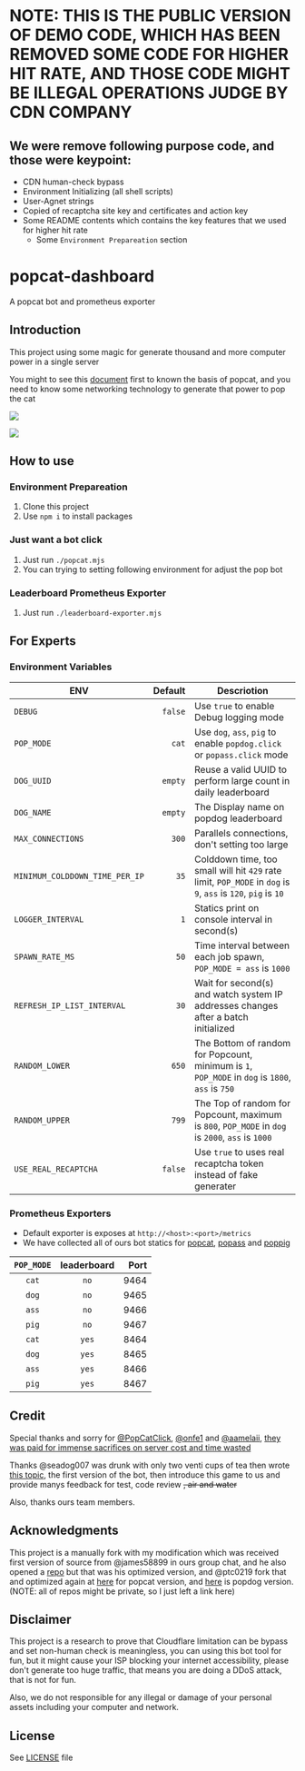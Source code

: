 # NOTE: THIS IS THE PUBLIC VERSION OF DEMO CODE, WHICH HAS BEEN REMOVED SOME CODE FOR HIGHER HIT RATE, AND THOSE CODE MIGHT BE ILLEGAL OPERATIONS JUDGE BY CDN COMPANY

## We were remove following purpose code, and those were keypoint:

- CDN human-check bypass
- Environment Initializing (all shell scripts)
- User-Agnet strings
- Copied of recaptcha site key and certificates and action key
- Some README contents which contains the key features that we used for higher hit rate
  - Some `Environment Prepareation` section

# popcat-dashboard
A popcat bot and prometheus exporter

## Introduction

This project using some magic for generate thousand and more computer power in a single server

You might to see this [document](https://hackmd.io/@seadog007/popcat) first to known the basis of popcat, and you need to know some networking technology to generate that power to pop the cat

![](https://i.imgur.com/Nj6DlIN.jpg)

![](https://i.imgur.com/AEjj3vX.jpg)

## How to use

### Environment Prepareation

1. Clone this project
2. Use `npm i` to install packages

### Just want a bot click

1. Just run `./popcat.mjs`
2. You can trying to setting following environment for adjust the pop bot

### Leaderboard Prometheus Exporter

1. Just run `./leaderboard-exporter.mjs`

## For Experts

### Environment Variables

|              ENV               | Default | Descriotion                                                                                                    |
|--------------------------------|--------:|----------------------------------------------------------------------------------------------------------------|
| `DEBUG`                        | `false` | Use `true` to enable Debug logging mode                                                                        |
| `POP_MODE`                     |   `cat` | Use `dog`, `ass`, `pig` to enable `popdog.click` or `popass.click` mode                                        |
| `DOG_UUID`                     | `empty` | Reuse a valid UUID to perform large count in daily leaderboard                                                 |
| `DOG_NAME`                     | `empty` | The Display name on popdog leaderboard                                                                         |
| `MAX_CONNECTIONS`              |   `300` | Parallels connections, don't setting too large                                                                 |
| `MINIMUM_COLDDOWN_TIME_PER_IP` |    `35` | Colddown time, too small will hit `429` rate limit, `POP_MODE` in `dog` is `9`, `ass` is `120`, `pig` is `10`  |
| `LOGGER_INTERVAL`              |     `1` | Statics print on console interval in second(s)                                                                 |
| `SPAWN_RATE_MS`                |    `50` | Time interval between each job spawn, `POP_MODE = ass` is `1000`                                               |
| `REFRESH_IP_LIST_INTERVAL`     |    `30` | Wait for second(s) and watch system IP addresses changes after a batch initialized                             |
| `RANDOM_LOWER`                 |   `650` | The Bottom of random for Popcount, minimum is `1`, `POP_MODE` in `dog` is `1800`, `ass` is `750`               |
| `RANDOM_UPPER`                 |   `799` | The Top of random for Popcount, maximum is `800`, `POP_MODE` in `dog` is `2000`, `ass` is `1000`               |
| `USE_REAL_RECAPTCHA`           | `false` | Use `true` to uses real recaptcha token instead of fake generater                                              |

### Prometheus Exporters

* Default exporter is exposes at `http://<host>:<port>/metrics`
* We have collected all of ours bot statics for [popcat](https://grafana.tipsy.coffee/d/ZpkMi6Gnz/popcat-click), [popass](https://grafana.tipsy.coffee/d/xMYU6cn7z/popass-click) and [poppig](https://grafana.tipsy.coffee/d/w4rLph77k/poppig-click)

| `POP_MODE` | leaderboard | Port |
|:----------:|:-----------:|-----:|
|    `cat`   |     `no`    | 9464 |
|    `dog`   |     `no`    | 9465 |
|    `ass`   |     `no`    | 9466 |
|    `pig`   |     `no`    | 9467 |
|    `cat`   |    `yes`    | 8464 |
|    `dog`   |    `yes`    | 8465 |
|    `ass`   |    `yes`    | 8466 |
|    `pig`   |    `yes`    | 8467 |

## Credit

Special thanks and sorry for [@PopCatClick](https://twitter.com/PopCatClick), [@onfe1](https://twitter.com/onfe1) and [@aamelaii](https://twitter.com/aamelaii), [they was paid for immense sacrifices on server cost and time wasted](https://twitter.com/onfe1/status/1425844359338016778)

Thanks @seadog007 was drunk with only two venti cups of tea then wrote [this topic](https://forum.gamer.com.tw/Co.php?bsn=60076&sn=76750789&subbsn=1&bPage=0), the first version of the bot, then introduce this game to us and provide manys feedback for test, code review ~~, air and water~~

Also, thanks ours team members.

## Acknowledgments

This project is a manually fork with my modification which was received first version of source from @james58899 in ours group chat, and he also opened a [repo](https://github.com/james58899/popcat_clicker) but that was his optimized version, and @ptc0219 fork that and optimized again at [here](https://github.com/ptc0219/coscat) for popcat version, and [here](https://github.com/ptc0219/popdog) is popdog version. (NOTE: all of repos might be private, so I just left a link here)

## Disclaimer

This project is a research to prove that Cloudflare limitation can be bypass and set non-human check is meaningless, you can using this bot tool for fun, but it might cause your ISP blocking your internet accessibility, please don't generate too huge traffic, that means you are doing a DDoS attack, that is not for fun.

Also, we do not responsible for any illegal or damage of your personal assets including your computer and network.

## License

See [LICENSE](blob/main/LICENSE) file
